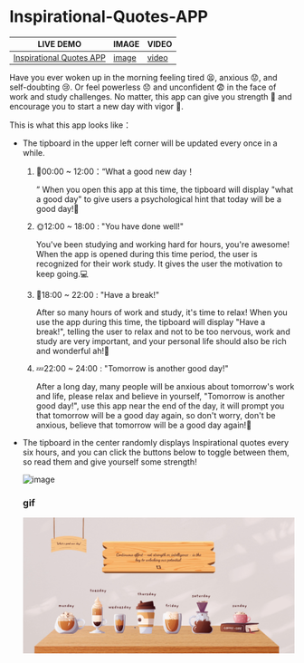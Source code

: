 # Inspirational-Quotes-APP

| LIVE DEMO                                                    | IMAGE                                                        | VIDEO |
| ------------------------------------------------------------ | ------------------------------------------------------------ | --------------------------- |
| [Inspirational Quotes APP](https://inspirationalquotesmr.netlify.app/) | [image](https://github.com/maronggithub/Inspirational-Quotes-APP/blob/main/document/image.png) | [video](https://youtu.be/3KRQhQXLDt8?si=7EsGLNlR6bNSHcsO)      |

Have you ever woken up in the morning feeling tired​ :tired_face:, anxious​ :worried:, and self-doubting :cry:. Or feel powerless :disappointed: and unconfident​ :fearful: in the face of work and study challenges. No matter, this app can give you strength​ :muscle: and encourage you to start a new day with vigor​ :star2:.

This is what this app looks like：

- The tipboard in the upper left corner will be updated every once in a while.

  1. :city_sunrise:00:00 ~ 12:00：“What a good new day！

     ” When you open this app at this time, the tipboard will display "what a good day" to give users a psychological hint that today will be a good day!:tada:

  2. :sun_with_face:12:00 ~ 18:00 : "You have done well!"

     You've been studying and working hard for hours, you're awesome! When the app is opened during this time period, the user is recognized for their work study. It gives the user the motivation to keep going.:computer:

  3. :sunrise:18:00 ~ 22:00 : "Have a break!"

     After so many hours of work and study, it's time to relax! When you use the app during this time, the  tipboard  will display "Have a break!", telling the user to relax and not to be too nervous, work and study are very important, and your personal life should also be rich and wonderful ah!:beer:

  4. :zzz:22:00 ~ 24:00 : "Tomorrow is another good day!"

     After a long day, many people will be anxious about tomorrow's work and life, please relax and believe in yourself, "Tomorrow is another good day!", use this app near the end of the day, it will prompt you that tomorrow will be a good day again, so don't worry, don't be anxious, believe that tomorrow will be a good day again!:rainbow:

- The tipboard in the center randomly displays Inspirational quotes every six hours, and you can click the buttons below to toggle between them, so read them and give yourself some strength!

  ![image](https://github.com/maronggithub/Inspirational-Quotes-APP/blob/main/document/image.png)

   ### gif
   ![image](https://github.com/maronggithub/Inspirational-Quotes-APP/blob/main/document/1.gif)

  
